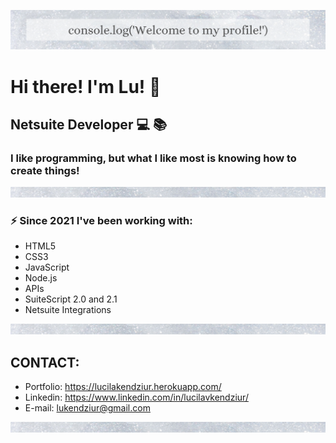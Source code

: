 ![Banner Image](/image/banner2.png)

# Hi there! I'm Lu! :wave:
## Netsuite Developer :computer: :books:

### I like programming, but what I like most is knowing how to create things!

![Banner Image](/image/small-banner.png)
### :zap: Since 2021 I've been working with:
* HTML5
* CSS3
* JavaScript
* Node.js
* APIs 
* SuiteScript 2.0 and 2.1
* Netsuite Integrations

![Banner Image](/image/small-banner.png)


## CONTACT:
* Portfolio: https://lucilakendziur.herokuapp.com/ 
* Linkedin: https://www.linkedin.com/in/lucilavkendziur/
* E-mail: lukendziur@gmail.com

![Banner Image](/image/small-banner.png)












